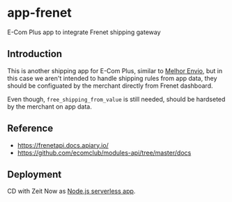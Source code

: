 # app-frenet

E-Com Plus app to integrate Frenet shipping gateway

## Introduction

This is another shipping app for E-Com Plus,
similar to [Melhor Envio](https://github.com/ecomclub/app-melhor-envio),
but in this case we aren't intended to handle shipping rules from
app data, they should be configuated by the merchant directly from
Frenet dashboard.

Even though,
`free_shipping_from_value` is still needed, should be
hardseted by the merchant on app data.

## Reference

- https://frenetapi.docs.apiary.io/
- https://github.com/ecomclub/modules-api/tree/master/docs

## Deployment

CD with Zeit Now as [Node.js serverless app](https://zeit.co/docs/v2/deployments/official-builders/node-js-now-node/).
